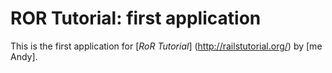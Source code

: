 # ROR Tutorial: first application
This is the first application for [*RoR Tutorial*] (http://railstutorial.org/) by [me Andy].
